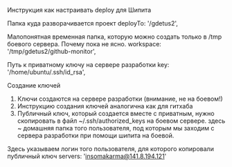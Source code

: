 
Инструкция как настраивать deploy для Шипита

Папка куда разворачивается проект
deployTo: '/gdetus2',

Малопонятная временная папка, которую можно создать только в /tmp боевого сервера. Почему пока не ясно.
workspace: '/tmp/gdetus2/github-monitor',

Путь к приватному ключу на сервере разработки
key: '/home/ubuntu/.ssh/id_rsa',

Создание ключей
1) Ключи создаются на сервере разработки (внимание, не на боевом!)
2) Инструкцию создания ключей аналогична как для гитхаба
3) Публичный ключ, который создается вместе с приватным, нужно скопировать в файл ~/.ssh/authorized_keys на боевом сервере.
здесь ~ домашняя папка того пользователя, под которым мы заходим с сервера разработки при помощи шипита на боевой.

Здесь указываем логин того пользователя, для которого копировали публичный ключ
servers: 'insomakarma@141.8.194.121'

